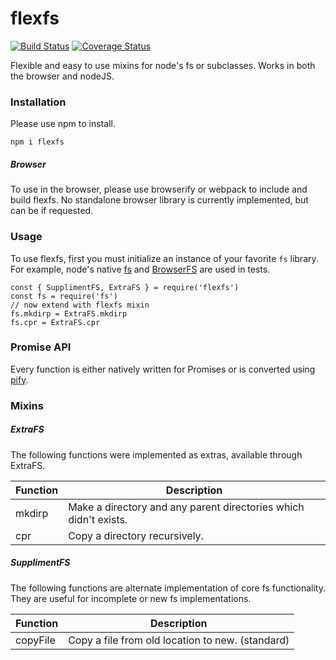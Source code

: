 # flexfs

[![Build Status](https://travis-ci.org/isysd/flexfs.svg?branch=master)](https://travis-ci.org/isysd/flexfs) [![Coverage Status](https://coveralls.io/repos/github/isysd/flexfs/badge.svg?branch=master)](https://coveralls.io/github/isysd/flexfs?branch=master)

Flexible and easy to use mixins for node's fs or subclasses. Works in both the browser and nodeJS.

### Installation

Please use npm to install.

`npm i flexfs`

##### Browser

To use in the browser, please use browserify or webpack to include and build flexfs. No standalone browser library is currently implemented, but can be if requested.

### Usage

To use flexfs, first you must initialize an instance of your favorite `fs` library. For example, node's native [fs](https://nodejs.org/api/fs.html) and [BrowserFS](https://github.com/jvilk/BrowserFS) are used in tests.

```
const { SupplimentFS, ExtraFS } = require('flexfs')
const fs = require('fs')
// now extend with flexfs mixin
fs.mkdirp = ExtraFS.mkdirp
fs.cpr = ExtraFS.cpr
```

### Promise API

Every function is either natively written for Promises or is converted using [pify](https://github.com/sindresorhus/pify).

### Mixins

##### ExtraFS

The following functions were implemented as extras, available through ExtraFS.

| Function | Description |
|----------|-------------|
| mkdirp   | Make a directory and any parent directories which didn't exists. |
| cpr | Copy a directory recursively. |

##### SupplimentFS

The following functions are alternate implementation of core fs functionality. They are useful for incomplete or new fs implementations.

| Function | Description |
|----------|-------------|
| copyFile | Copy a file from old location to new. (standard) |


